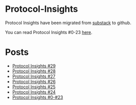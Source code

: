 # Protocol-Insights

Protocol Insights have been migrated from [substack](https://0xpantarhei.substack.com/t/news-letter) to github.

You can read Protocol Insights #0-23 [here](https://0xpantarhei.substack.com/t/news-letter).

# Posts

- [Protocol Insights #29](./post/insight-20250506.md)
- [Protocol Insights #28](./post/insight-20250331.md)
- [Protocol Insights #27](./post/insight-20250226.md)
- [Protocol Insights #26](./post/insight-20250210.md)
- [Protocol Insights #25](./post/insight-20250122.md)
- [Protocol Insights #24](./post/insight-20241224.md)
- [Protocol Insights #0-#23](https://0xpantarhei.substack.com/t/news-letter)
